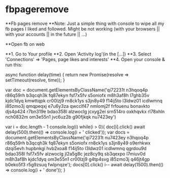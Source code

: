 # fbpageremove



**Fb pages remove
**Note: Just a simple thing with console to wipe all my fb pages I liked and followed. Might be not working (with your browsers || with your accounts || in the future || ...)





**Open fb on web

**1. Go to Your profile
**2. Open 'Activity log'(in the [...])
**3. Select 'Connections' => 'Pages, page likes and interests'
**4. Open your console & run this:

async function delay(time) {
  return new Promise(resolve => setTimeout(resolve, time));
}

var doc = document.getElementsByClassName('qi72231t n3hqoq4p r86q59rh b3qcqh3k fq87ekyn fsf7x5fv s5oniofx m8h3af8h l7ghb35v kjdc1dyq kmwttqpk cr00lzj9 rn8ck1ys s3jn8y49 f14ij5to l3ldwz01 icdlwmnq i85zmo3j qmqpeqxj e7u6y3za qwcclf47 nmlomj2f frfouenu bonavkto djs4p424 r7bn319e bdao358l alzwoclg jcxyg2ei srn514ro oxkhqvkx rl78xhln nch0832m om3e55n1 jvc6uz2b g90fjkqk nu7423ey')

var i = doc.length - 1
console.log(i)
while(i > 0){
	doc[i].click()
	await delay(500).then(() => console.log(i + ' clicked'));
	var docs = document.getElementsByClassName('qi72231t nu7423ey n3hqoq4p r86q59rh b3qcqh3k fq87ekyn s5oniofx rn8ck1ys s3jn8y49 o9erhkwx dzqi5evh hupbnkgi hvb2xoa8 f14ij5to l3ldwz01 icdlwmnq qgrdou9d bdao358l fsf7x5fv alzwoclg jl2a5g8c jez8cy9q sb3qexpo l7miuv0d m8h3af8h kjdc1dyq om3e55n1 cr00lzj9 g4tp4svg i85zmo3j q46jt4gp b0eko5f3 r5g9zsuq fwlpnqze');
	docs[0].click()
    i--
	await delay(1500).then(() => console.log(i + ' done'));
}
